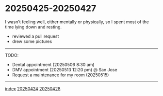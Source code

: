 <head><meta name="viewport" content="width=device-width, initial-scale=1.0, user-scalable=yes" /><meta charset="UTF-8"></head>

# 20250425-20250427

I wasn't feeling well, either mentally or physically, so I spent most of the time lying down and resting.

- reviewed a pull request
- drew some pictures

---

TODO:

- Dental appointment (20250506 8:30 am)
- DMV appointment (20250513 12:20 pm) @ San Jose
- Request a maintenance for my room (20250515)

---

[index](../../index.html)
[20250424](20250424.html)
[20250428](20250428.html)
